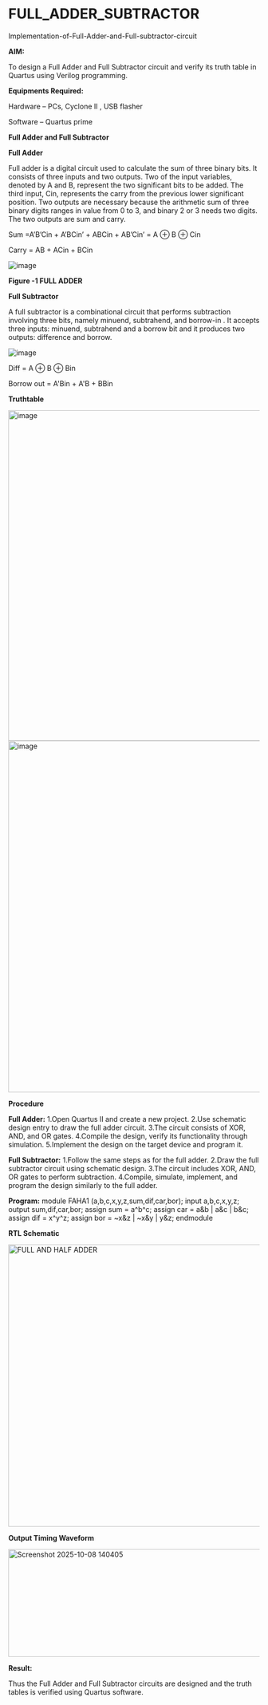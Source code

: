 # FULL_ADDER_SUBTRACTOR

Implementation-of-Full-Adder-and-Full-subtractor-circuit

**AIM:**

To design a Full Adder and Full Subtractor circuit and verify its truth table in Quartus using Verilog programming.

**Equipments Required:**

Hardware – PCs, Cyclone II , USB flasher

Software – Quartus prime

**Full Adder and Full Subtractor**

**Full Adder**

Full adder is a digital circuit used to calculate the sum of three binary bits. It consists of three inputs and two outputs. Two of the input variables, denoted by A and B, represent the two significant bits to be added. The third input, Cin, represents the carry from the previous lower significant position. Two outputs are necessary because the arithmetic sum of three binary digits ranges in value from 0 to 3, and binary 2 or 3 needs two digits. The two outputs are sum and carry.

Sum =A’B’Cin + A’BCin’ + ABCin + AB’Cin’ = A ⊕ B ⊕ Cin 

Carry = AB + ACin + BCin

![image](https://github.com/naavaneetha/FULL_ADDER_SUBTRACTOR/assets/154305477/0f30ba51-5ffb-4198-845f-18e054f675e7)

**Figure -1 FULL ADDER**

**Full Subtractor**

A full subtractor is a combinational circuit that performs subtraction involving three bits, namely minuend, subtrahend, and borrow-in . It accepts three inputs: minuend, subtrahend and a borrow bit and it produces two outputs: difference and borrow.

![image](https://github.com/naavaneetha/FULL_ADDER_SUBTRACTOR/assets/154305477/02b24f51-ab51-4304-9ad6-7b81ffc1ead5)

Diff = A ⊕ B ⊕ Bin 

Borrow out = A'Bin + A'B + BBin

**Truthtable**

<img width="585" height="663" alt="image" src="https://github.com/user-attachments/assets/d10dedd9-bbb5-4024-b29a-c34a4f07d3a6" />

<img width="768" height="705" alt="image" src="https://github.com/user-attachments/assets/175de7b5-0509-4ad9-aa45-f7a83cd84513" />

**Procedure**

**Full Adder:**
1.Open Quartus II and create a new project.
2.Use schematic design entry to draw the full adder circuit. 
3.The circuit consists of XOR, AND, and OR gates. 
4.Compile the design, verify its functionality through simulation. 
5.Implement the design on the target device and program it.

**Full Subtractor:** 
1.Follow the same steps as for the full adder. 
2.Draw the full subtractor circuit using schematic design. 
3.The circuit includes XOR, AND, OR gates to perform subtraction. 
4.Compile, simulate, implement, and program the design similarly to the full adder.

**Program:**
module FAHA1 (a,b,c,x,y,z,sum,dif,car,bor);
input a,b,c,x,y,z;
output sum,dif,car,bor;
assign sum = a^b^c;
assign car = a&b | a&c | b&c;
assign dif = x^y^z;
assign bor = ~x&z | ~x&y | y&z;
endmodule


**RTL Schematic**


<img width="757" height="566" alt="FULL AND HALF ADDER" src="https://github.com/user-attachments/assets/3712fb11-d08c-4805-b842-36c00d330c94" />

**Output Timing Waveform**

<img width="1073" height="216" alt="Screenshot 2025-10-08 140405" src="https://github.com/user-attachments/assets/bf35ae33-db1b-4476-bf08-04df70df4ede" />

**Result:**

Thus the Full Adder and Full Subtractor circuits are designed and the truth tables is verified using Quartus software.



